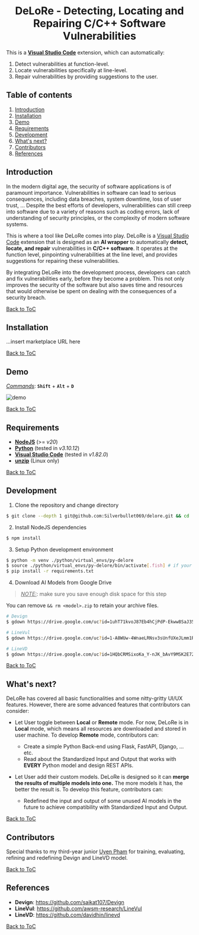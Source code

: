 

<h1 align="center">
    DeLoRe - Detecting, Locating and Repairing C/C++ Software Vulnerabilities
</h1>

This is a **[Visual Studio Code](https://github.com/Microsoft/vscode)** extension, which can automatically:
1. Detect vulnerabilities at function-level.
2. Locate vulnerabilities specifically at line-level.
3. Repair vulnerabilities by providing suggestions to the user.

## Table of contents
1. [Introduction](#introduction)
2. [Installation](#installation)
3. [Demo](#demo)
4. [Requirements](#requirements)
5. [Development](#development)
6. [What's next?](#whats-next)
7. [Contributors](#contributors)
8. [References](#references)

## Introduction
In the modern digital age, the security of software applications is of paramount importance. Vulnerabilities in software can lead to serious consequences, including data breaches, system downtime, loss of user trust, ... Despite the best efforts of developers, vulnerabilities can still creep into software due to a variety of reasons such as coding errors, lack of understanding of security principles, or the complexity of modern software systems.

This is where a tool like DeLoRe comes into play. DeLoRe is a [Visual Studio Code](https://github.com/Microsoft/vscode) extension that is designed as an **AI wrapper** to automatically **detect, locate, and repair** vulnerabilities in **C/C++ software**. It operates at the function level, pinpointing vulnerabilities at the line level, and provides suggestions for repairing these vulnerabilities.

By integrating DeLoRe into the development process, developers can catch and fix vulnerabilities early, before they become a problem. This not only improves the security of the software but also saves time and resources that would otherwise be spent on dealing with the consequences of a security breach.

[Back to ToC](#table-of-contents)

## Installation

...insert marketplace URL here

[Back to ToC](#table-of-contents)

## Demo

<u>_Commands_</u>: **`Shift`** + **`Alt`** + **`D`**

![demo](./asset/delore.gif)

[Back to ToC](#table-of-contents)

## Requirements
- [**NodeJS**](https://nodejs.org/en/download/) (>= *v20*)
- [**Python**](https://www.python.org/downloads/) (tested in *v3.10.12*)
- [**Visual Studio Code**](https://code.visualstudio.com/download) (tested in *v1.82.0*)
- [**unzip**](https://linuxize.com/post/how-to-unzip-files-in-linux) (Linux only)

[Back to ToC](#table-of-contents)

## Development
1. Clone the repository and change directory
```sh
$ git clone --depth 1 git@github.com:Silverbullet069/delore.git && cd ./delore/delore-vscode-extension
```

2. Install NodeJS dependencies
```sh
$ npm install
```

3. Setup Python development environment
```sh
$ python -m venv ./python/virtual_envs/py-delore
$ source ./python/virtual_envs/py-delore/bin/activate[.fish] # if your terminal is Fish shell
$ pip install -r requirements.txt
```

4. Download AI Models from Google Drive

> <u>_NOTE:_</u>: make sure you save enough disk space for this step

You can remove `&& rm <model>.zip` to retain your archive files.

```sh
# Devign
$ gdown https://drive.google.com/uc?id=1uhT71kvoJ87Eb4hCjPdP-Ekww8SaJ35W && unzip devign.zip -d ./python/ai_models && rm devign.zip

# LineVul
$ gdown https://drive.google.com/uc?id=1-A8WUw-4WnaeLRNsv3sUnfUXeJLmm1RG && unzip linevul.zip -d ./python/ai_models && rm linevul.zip

# LineVD
$ gdown https://drive.google.com/uc?id=1HQbCRMSixoKa_Y-nJK_bAvY9MSK2E72O && unzip linevd.zip -d ./python/ai_models && rm linevd.zip
```

[Back to ToC](#table-of-contents)


## What's next?
DeLoRe has covered all basic functionalities and some nitty-gritty UI/UX features. However, there are some advanced features that contributors can consider:

- Let User toggle between **Local** or **Remote** mode. For now, DeLoRe is in **Local** mode, which means all resources are downloaded and stored in user machine. To develop **Remote** mode, contributors can:
    + Create a simple Python Back-end using Flask, FastAPI, Django, ... etc.
    + Read about the Standardized Input and Output that works with **EVERY** Python model and design REST APIs.
    
- Let User add their custom models. DeLoRe is designed so it can **merge the results of multiple models into one.** The more models it has, the better the result is. To develop this feature, contributors can:
    + Redefined the input and output of some unused AI models in the future to achieve compatibility with Standardized Input and Output.


[Back to ToC](#table-of-contents)

## Contributors

Special thanks to my third-year junior [Uyen Pham](https://github.com/21020419PhamTuUyen) for training, evaluating, refining and redefining Devign and LineVD model.

[Back to ToC](#table-of-contents)

## References 
- **Devign**: https://github.com/saikat107/Devign
- **LineVul**: https://github.com/awsm-research/LineVul
- **LineVD**: https://github.com/davidhin/linevd

[Back to ToC](#table-of-contents)
